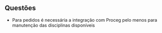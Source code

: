 ## Questões

- Para pedidos é necessária a integração com Proceg pelo menos para manutenção das disciplinas disponíveis